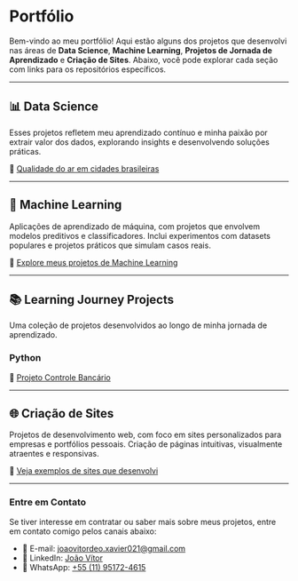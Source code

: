 # Portfólio

Bem-vindo ao meu portfólio! Aqui estão alguns dos projetos que desenvolvi nas áreas de **Data Science**, **Machine Learning**, **Projetos de Jornada de Aprendizado** e **Criação de Sites**. Abaixo, você pode explorar cada seção com links para os repositórios específicos.

---

## 📊 Data Science
Esses projetos refletem meu aprendizado contínuo e minha paixão por extrair valor dos dados, explorando insights e desenvolvendo soluções práticas.

🔗 [Qualidade do ar em cidades brasileiras]()

---

## 🧠 Machine Learning
Aplicações de aprendizado de máquina, com projetos que envolvem modelos preditivos e classificadores. Inclui experimentos com datasets populares e projetos práticos que simulam casos reais.

🔗 [Explore meus projetos de Machine Learning](URL_DO_REPOSITORIO_DE_MACHINE_LEARNING)

---

## 📚 Learning Journey Projects
Uma coleção de projetos desenvolvidos ao longo de minha jornada de aprendizado.

### Python
🔗 [Projeto Controle Bancário](https://github.com/XavierJoao/controle_bancario)

---

## 🌐 Criação de Sites
Projetos de desenvolvimento web, com foco em sites personalizados para empresas e portfólios pessoais. Criação de páginas intuitivas, visualmente atraentes e responsivas.

🔗 [Veja exemplos de sites que desenvolvi](URL_DO_REPOSITORIO_DE_CRIACAO_DE_SITES)

---

### Entre em Contato
Se tiver interesse em contratar ou saber mais sobre meus projetos, entre em contato comigo pelos canais abaixo:

- 📧 E-mail: [joaovitordeo.xavier021@gmail.com](joaovitordeo.xavier021@gmail.com)
- 💼 LinkedIn: [João Vítor](linkedin.com/in/joão-vítor-4479141a0)
- 📱 WhatsApp: [+55 (11) 95172-4615](https://wa.me/+5511951724615)

